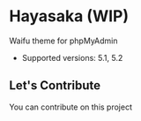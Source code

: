 # Hayasaka (WIP)

Waifu theme for phpMyAdmin

- Supported versions: 5.1, 5.2

## Let's Contribute
You can contribute on this project
